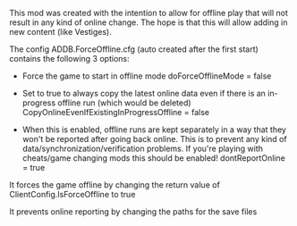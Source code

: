 This mod was created with the intention to allow for offline play that will not result in any kind of online change.
The hope is that this will allow adding in new content (like Vestiges).

The config ADDB.ForceOffline.cfg (auto created after the first start) contains the following 3 options:

- Force the game to start in offline mode
doForceOfflineMode = false

- Set to true to always copy the latest online data even if there is an in-progress offline run (which would be deleted)
CopyOnlineEvenIfExistingInProgressOffline = false

- When this is enabled, offline runs are kept separately in a way that they won't be reported after going back online. This is to prevent any kind of data/synchronization/verification problems. If you're playing with cheats/game changing mods this should be enabled!
dontReportOnline = true

It forces the game offline by changing the return value of ClientConfig.IsForceOffline to true

It prevents online reporting by changing the paths for the save files